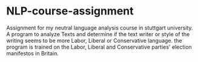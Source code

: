 # NLP-course-assignment
Assignment for my neutral language analysis course in stuttgart university.
A program to analyze Texts and determine if the text writer or style of the writing 
seems to be more Labor, Liberal or Conservative language. the program is trained on 
the Labor, Liberal and Conservative parties' election manifestos in Britain. 
